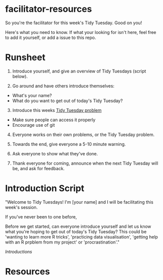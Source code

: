 # facilitator-resources

So you're the facilitator for this week's Tidy Tuesday. Good on you!

Here's what you need to know. If what your looking for isn't here, feel free to add it yourself, or add a issue to this repo.

# Runsheet

1. Introduce yourself, and give an overview of Tidy Tuesdays (script below).

2. Go around and have others introduce themselves:
* What's your name?
* What do you want to get out of today's Tidy Tuesday?
  
3. Introduce this weeks [Tidy Tuesday problem](https://github.com/rfordatascience/tidytuesday)
* Make sure people can access it properly
* Encourage use of git

4. Everyone works on their own problems, or the Tidy Tuesday problem.

5. Towards the end, give everyone a 5-10 minute warning.

6. Ask everyone to show what they've done.

7. Thank everyone for coming, announce when the next Tidy Tuesday will be, and ask for feedback.

# Introduction Script

"Welcome to Tidy Tuesdays! I'm [your name] and I will be facilitating this week's session.

If you've never been to one before, 

Before we get started, can everyone introduce yourself and let us know what you're hoping to get out of today's Tidy Tuesday? This could be 'wanting to learn more R tricks', 'practicing data visualisation', 'getting help with an R prpblem from my project' or 'procrastination'."

_Introductions_

# Resources
